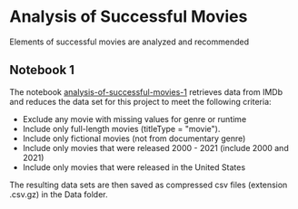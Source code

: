 # Analysis of Successful Movies
 Elements of successful movies are analyzed and recommended

## Notebook 1
The notebook [analysis-of-successful-movies-1](analysis-of-successful-movies-1.ipynb) retrieves data from IMDb and reduces the data set for this project to meet the following criteria:
* Exclude any movie with missing values for genre or runtime
* Include only full-length movies (titleType = "movie").
* Include only fictional movies (not from documentary genre)
* Include only movies that were released 2000 - 2021 (include 2000 and 2021)
* Include only movies that were released in the United States

The resulting data sets are then saved as compressed csv files (extension .csv.gz) in the Data folder.
